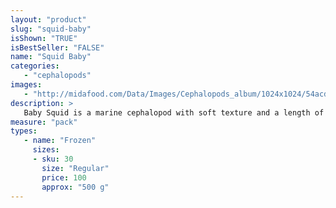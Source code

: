 ```yaml
---
layout: "product"
slug: "squid-baby"
isShown: "TRUE"
isBestSeller: "FALSE"
name: "Squid Baby"
categories:
   - "cephalopods"
images:
   - "http://midafood.com/Data/Images/Cephalopods_album/1024x1024/54acdb77e60ec196.jpg"
description: >
   Baby Squid is a marine cephalopod with soft texture and a length of about 3.0-7.0 inches. It is best served breaded or battered. It is an alternative for squid rings and excellent for chipirones.
measure: "pack"
types: 
   - name: "Frozen"
     sizes: 
     - sku: 30
       size: "Regular"
       price: 100
       approx: "500 g"
---
```

